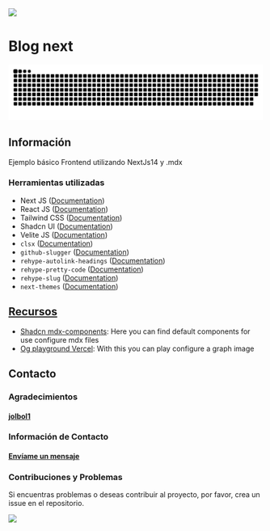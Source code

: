 <img src="https://user-images.githubusercontent.com/73097560/115834477-dbab4500-a447-11eb-908a-139a6edaec5c.gif">

# Blog next
<a href="https://github.com/SKRTEEEEEE">
<div align="center">
  <img  src="https://github.com/SKRTEEEEEE/SKRTEEEEEE/blob/main/resources/img/grid-snake.svg"
       alt="snake" />
</div>
</a>

## Información
Ejemplo básico Frontend utilizando NextJs14 y .mdx

### Herramientas utilizadas

- Next JS ([Documentation](https://nextjs.org/))
- React JS ([Documentation](https://react.dev/))
- Tailwind CSS ([Documentation](https://tailwindcss.com/docs/installation))
- Shadcn UI ([Documentation](https://ui.shadcn.com/))
- Velite JS ([Documentation](https://velite.js.org/guide/introduction))
- `clsx` ([Documentation](https://www.npmjs.com/package/clsx))
- `github-slugger` ([Documentation](https://www.npmjs.com/package/github-slugger/v/1.2.1))
- `rehype-autolink-headings` ([Documentation](https://www.npmjs.com/package/rehype-autolink-headings))
- `rehype-pretty-code` ([Documentation](https://www.npmjs.com/package/rehype-pretty-code))
- `rehype-slug` ([Documentation](https://www.npmjs.com/package/rehype-slug))
- `next-themes` ([Documentation](https://github.com/pacocoursey/next-themes))


## [Recursos](https://github.com/SKRTEEEEEE/markdowns)

- [Shadcn mdx-components](https://github.com/shadcn-ui/taxonomy/blob/main/components/mdx-components.tsx): Here you can find default components for use configure mdx files
- [Og playground Vercel](https://og-playground.vercel.app/): With this you can play configure a graph image

## Contacto

### Agradecimientos

#### [jolbol1](https://github.com/jolbol1)

### Información de Contacto

#### [Envíame un mensaje](mailto:adanreh.m@gmail.com)

### Contribuciones y Problemas

Si encuentras problemas o deseas contribuir al proyecto, por favor, crea un issue en el repositorio.

<img src="https://user-images.githubusercontent.com/73097560/115834477-dbab4500-a447-11eb-908a-139a6edaec5c.gif">
